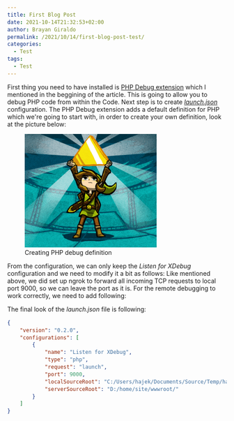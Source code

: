 ```yaml
---
title: First Blog Post
date: 2021-10-14T21:32:53+02:00
author: Brayan Giraldo
permalink: /2021/10/14/first-blog-post-test/
categories:
  - Test
tags:
  - Test
---
```


<p>First thing you need to have installed is <a href="https://marketplace.visualstudio.com/items?itemName=felixfbecker.php-debug">PHP Debug extension</a>&nbsp;which I mentioned in the beggining of the article. This is going to allow you to debug PHP code from within the Code. Next step is to create <a href="https://code.visualstudio.com/docs/editor/debugging"><em>launch.json</em></a> configuration. The PHP Debug extension adds a default definition for PHP which we're going to start with, in order to create your own definition, look at the picture below:</p>
<div class="wp-block-image"><figure class="aligncenter"><a href="/uploads/2021/10/giphy_zelda.gif"><img src="/uploads/2021/10/giphy_zelda.gif" alt="Zelda" class="wp-image-17"/></a><figcaption>Creating PHP debug definition</figcaption></figure></div>
<p>From the configuration, we can only keep the <em>Listen for XDebug</em> configuration and we need to modify it a bit as follows: Like mentioned above, we did set up ngrok to forward all incoming TCP requests to local port 9000, so we can leave the port as it is. For the remote debugging to work correctly, we need to add following:</p>

<p>The final look of the <em>launch.json</em> file is following:</p>

```json
{
    "version": "0.2.0",
    "configurations": [
        {
            "name": "Listen for XDebug",
            "type": "php",
            "request": "launch",
            "port": 9000,
            "localSourceRoot": "C:/Users/hajek/Documents/Source/Temp/hajekj-xdebug/",
            "serverSourceRoot": "D:/home/site/wwwroot/"
        }
    ]
}
```